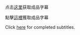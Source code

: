 点击[这里](https://github.com/MingYSub/SubsArchive/releases/tag/202404)获取成品字幕

點擊[這裡](https://github.com/MingYSub/SubsArchive/releases/tag/202404)獲取成品字幕

Click [here](https://github.com/MingYSub/SubsArchive/releases/tag/202404) for completed subtitles.
